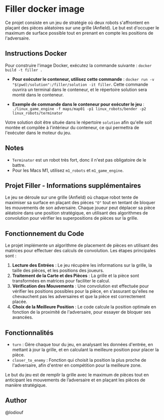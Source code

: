 # Filler docker image

Ce projet consiste en un jeu de stratégie où deux robots s'affrontent en plaçant des pièces aléatoires sur une grille (Anfield). Le but est d'occuper le maximum de surface possible tout en prenant en compte les positions de l'adversaire.

## Instructions Docker
Pour construire l'image Docker, exécutez la commande suivante : ``` docker build -t filler . ```

- **Pour exécuter le conteneur, utilisez cette commande** : ``` docker run -v "$(pwd)/solution":/filler/solution -it filler ```. Cette commande ouvrira un terminal dans le conteneur, et le répertoire solution sera monté dans le conteneur.

- **Exemple de commande dans le conteneur pour exécuter le jeu** : ``` ./linux_game_engine -f maps/map01 -p1 linux_robots/bender -p2 linux_robots/terminator ```

Votre solution doit être située dans le répertoire `solution` afin qu'elle soit montée et compilée à l'intérieur du conteneur, ce qui permettra de l'exécuter dans le moteur du jeu.

## Notes
- `Terminator` est un robot très fort, donc il n'est pas obligatoire de le battre.
- Pour les Macs M1, utilisez `m1_robots` et `m1_game_engine`.


## Projet Filler - Informations supplémentaires
Le jeu se déroule sur une grille (Anfield) où chaque robot tente de maximiser sa surface en plaçant des pièces `"O"` tout en tentant de bloquer les mouvements de son adversaire. Chaque joueur peut déplacer sa pièce aléatoire dans une position stratégique, en utilisant des algorithmes de convolution pour vérifier les superpositions de pièces sur la grille.

## Fonctionnement du Code
Le projet implémente un algorithme de placement de pièces en utilisant des matrices pour effectuer des calculs de convolution. Les étapes principales sont :

1. **Lecture des Entrées** : Le jeu récupère les informations sur la grille, la taille des pièces, et les positions des joueurs.
2. **Traitement de la Carte et des Pièces** : La grille et la pièce sont transformées en matrices pour faciliter le calcul.
3. **Vérification des Mouvements** : Une convolution est effectuée pour vérifier les positions possibles pour la pièce, en s'assurant qu'elles ne chevauchent pas les adversaires et que la pièce est correctement placée.
4. **Choix de la Meilleure Position** : Le code calcule la position optimale en fonction de la proximité de l'adversaire, pour essayer de bloquer ses avancées.

## Fonctionnalités
- `turn` : Gère chaque tour du jeu, en analysant les données d'entrée, en mettant à jour la grille, et en calculant la meilleure position pour placer la pièce.
- `closer_to_enemy` : Fonction qui choisit la position la plus proche de l'adversaire, afin d'entrer en compétition pour la meilleure zone.

Le but du jeu est de remplir la grille avec le maximum de pièces tout en anticipant les mouvements de l’adversaire et en plaçant les pièces de manière stratégique.

## Author
@lodiouf